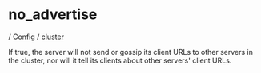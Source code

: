 # no_advertise

/ [Config](../../index.md) / [cluster](../index.md) 

If true, the server will not send or gossip its client URLs to other servers in the cluster, nor
will it tell its clients about other servers' client URLs.

